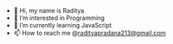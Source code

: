 - 👋 Hi, my name is Raditya
- 👀 I’m interested in Programming
- 🌱 I’m currently learning JavaScript
- 📫 How to reach me @radityapradana213@gmail.com

<!---
rdtyprdn/rdtyprdn is a ✨ special ✨ repository because its `README.md` (this file) appears on your GitHub profile.
You can click the Preview link to take a look at your changes.
--->
